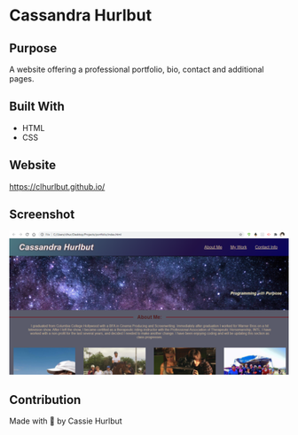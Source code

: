 # Cassandra Hurlbut 

## Purpose
A website offering a professional portfolio, bio, contact and additional pages.   

## Built With
* HTML
* CSS

## Website
https://clhurlbut.github.io/

## Screenshot

![Screenshot of Gitpage!](/assets/imgs/screenshotdeployedgitpage.png?raw=true "Screenshot of Deployed Gitpage")


## Contribution
Made with :potato: by Cassie Hurlbut


